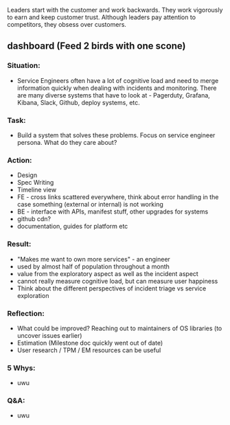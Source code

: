 Leaders start with the customer and work backwards. They work vigorously to earn and keep customer trust. Although leaders pay attention to competitors, they obsess over customers.

## dashboard (Feed 2 birds with one scone)

### Situation:
- Service Engineers often have a lot of cognitive load and need to merge information quickly when dealing with incidents and monitoring. There are many diverse systems that have to look at - Pagerduty, Grafana, Kibana, Slack, Github, deploy systems, etc. 

### Task:
- Build a system that solves these problems. Focus on service engineer persona. What do they care about?

### Action:
- Design
- Spec Writing
- Timeline view
- FE - cross links scattered everywhere, think about error handling in the case something (external or internal) is not working
- BE - interface with APIs, manifest stuff, other upgrades for systems
- github cdn? 
- documentation, guides for platform etc

### Result:
- "Makes me want to own more services" - an engineer
- used by almost half of population throughout a month
- value from the exploratory aspect as well as the incident aspect
- cannot really measure cognitive load, but can measure user happiness
- Think about the different perspectives of incident triage vs service exploration

### Reflection:
- What could be improved? Reaching out to maintainers of OS libraries (to uncover issues earlier)
- Estimation (Milestone doc quickly went out of date)
- User research / TPM / EM resources can be useful

### 5 Whys:
- uwu

### Q&A:
- uwu
